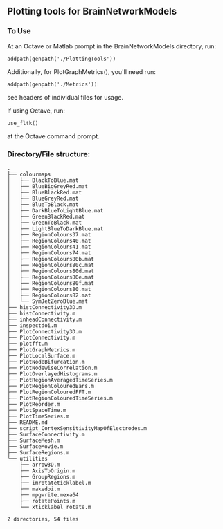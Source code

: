 ## Plotting tools for BrainNetworkModels

### To Use

At an Octave or Matlab prompt in the BrainNetworkModels directory, run:

    addpath(genpath('./PlottingTools'))

Additionally, for PlotGraphMetrics(), you'll need run:
    
    addpath(genpath('./Metrics'))

see headers of individual files for usage.

If using Octave, run:

    use_fltk()

at the Octave command prompt.



### Directory/File structure:
    
    .
    ├── colourmaps
    │   ├── BlackToBlue.mat
    │   ├── BlueBigGreyRed.mat
    │   ├── BlueBlackRed.mat
    │   ├── BlueGreyRed.mat
    │   ├── BlueToBlack.mat
    │   ├── DarkBlueToLightBlue.mat
    │   ├── GreenBlackRed.mat
    │   ├── GreenToBlack.mat
    │   ├── LightBlueToDarkBlue.mat
    │   ├── RegionColours37.mat
    │   ├── RegionColours40.mat
    │   ├── RegionColours41.mat
    │   ├── RegionColours74.mat
    │   ├── RegionColours80b.mat
    │   ├── RegionColours80c.mat
    │   ├── RegionColours80d.mat
    │   ├── RegionColours80e.mat
    │   ├── RegionColours80f.mat
    │   ├── RegionColours80.mat
    │   ├── RegionColours82.mat
    │   └── SymJetZeroBlue.mat
    ├── histConnectivity3D.m
    ├── histConnectivity.m
    ├── inheadConnectivity.m
    ├── inspectdoi.m
    ├── PlotConnectivity3D.m
    ├── PlotConnectivity.m
    ├── plotfft.m
    ├── PlotGraphMetrics.m
    ├── PlotLocalSurface.m
    ├── PlotNodeBifurcation.m
    ├── PlotNodewiseCorrelation.m
    ├── PlotOverlayedHistograms.m
    ├── PlotRegionAveragedTimeSeries.m
    ├── PlotRegionColouredBars.m
    ├── PlotRegionColouredFFT.m
    ├── PlotRegionColouredTimeSeries.m
    ├── PlotReorder.m
    ├── PlotSpaceTime.m
    ├── PlotTimeSeries.m
    ├── README.md
    ├── script_CortexSensitivityMapOfElectrodes.m
    ├── SurfaceConnectivity.m
    ├── SurfaceMesh.m
    ├── SurfaceMovie.m
    ├── SurfaceRegions.m
    └── utilities
        ├── arrow3D.m
        ├── AxisToOrigin.m
        ├── GroupRegions.m
        ├── imrotateticklabel.m
        ├── makedoi.m
        ├── mpgwrite.mexa64
        ├── rotatePoints.m
        └── xticklabel_rotate.m

    2 directories, 54 files


